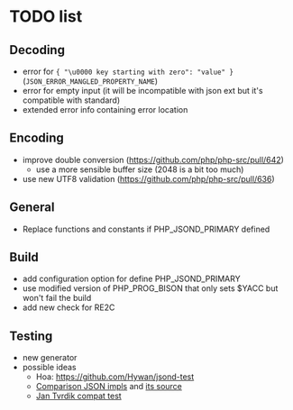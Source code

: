 # TODO list

## Decoding
- error for `{ "\u0000 key starting with zero": "value" }` (`JSON_ERROR_MANGLED_PROPERTY_NAME`)
- error for empty input (it will be incompatible with json ext but it's compatible with standard)
- extended error info containing error location

## Encoding
- improve double conversion (https://github.com/php/php-src/pull/642)
  - use a more sensible buffer size (2048 is a bit too much)
- use new UTF8 validation (https://github.com/php/php-src/pull/636)


## General
- Replace functions and constants if PHP_JSOND_PRIMARY defined

## Build
- add configuration option for define PHP_JSOND_PRIMARY
- use modified version of PHP_PROG_BISON that only sets $YACC but won't fail the build
- add new check for RE2C

## Testing
- new generator
- possible ideas
  - Hoa: https://github.com/Hywan/jsond-test
  - [Comparison JSON impls](http://gggeek.altervista.org/sw/article_20070425.html) and [its source](https://github.com/gggeek/phpxmlrpc-extras/blob/master/jsonrpc/testsuite.php)
  - [Jan Tvrdik compat test](https://gist.github.com/JanTvrdik/10277952#file-test-php)
